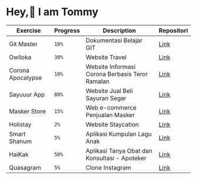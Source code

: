 # Hey,👋 I am **Tommy** 


| Exercise      | Progress | Description      | Repositori |
| ----------- | ----------- | ----------- | ----------- |
| Git Master     | `10%`      | Dokumentasi Belajar GIT | [Link](https://github.com/imotD/git-master)       |
| Owlloka     | `30%`      |  Website Travel | [Link](https://gitlab.com/dottom/owlloka-travel)       |
| Corona Apocalypse     | `10%`      | Website Informasi Corona Berbasis Teror Ramalan | [Link](https://github.com/imotD/corona-apocalypse)       |
| Sayuuur App    | `80%`      | Website Jual Beli Sayuran Segar | [Link](https://github.com/imotD/sayuuur-apps)       |
| Masker Store    | `15%`      | Web e-commerce Penjualan Masker | [Link](https://github.com/imotD/MaskerStore)       |
| Holistay    | `2%`      | Website Staycation | [Link](https://github.com/imotD/holistay)       |
| Smart Shanum    | `5%`      | Aplikasi Kumpulan Lagu Anak | [Link](https://github.com/imotD/smart-shanum)       |
| HaiKak    | `50%`      | Aplikasi Tanya Obat dan Konsultasi - Apoteker | [Link](https://github.com/imotD/HaiKak-Apps)       |
| Quasagram    | `5%`      | Clone Instagram | [Link](https://github.com/imotD/quasar-quasagram)       |
